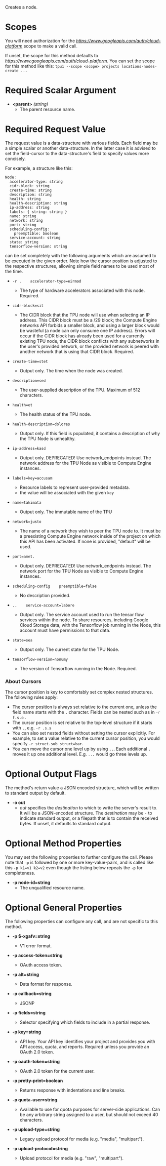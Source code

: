 Creates a node.
# Scopes

You will need authorization for the *https://www.googleapis.com/auth/cloud-platform* scope to make a valid call.

If unset, the scope for this method defaults to *https://www.googleapis.com/auth/cloud-platform*.
You can set the scope for this method like this: `tpu1 --scope <scope> projects locations-nodes-create ...`
# Required Scalar Argument
* **&lt;parent&gt;** *(string)*
    - The parent resource name.
# Required Request Value

The request value is a data-structure with various fields. Each field may be a simple scalar or another data-structure.
In the latter case it is advised to set the field-cursor to the data-structure's field to specify values more concisely.

For example, a structure like this:
```
Node:
  accelerator-type: string
  cidr-block: string
  create-time: string
  description: string
  health: string
  health-description: string
  ip-address: string
  labels: { string: string }
  name: string
  network: string
  port: string
  scheduling-config:
    preemptible: boolean
  service-account: string
  state: string
  tensorflow-version: string

```

can be set completely with the following arguments which are assumed to be executed in the given order. Note how the cursor position is adjusted to the respective structures, allowing simple field names to be used most of the time.

* `-r .    accelerator-type=eirmod`
    - The type of hardware accelerators associated with this node.
        Required.
* `cidr-block=sit`
    - The CIDR block that the TPU node will use when selecting an IP address.
        This CIDR block must be a /29 block; the Compute Engine networks API
        forbids a smaller block, and using a larger block would be wasteful (a
        node can only consume one IP address). Errors will occur if the CIDR block
        has already been used for a currently existing TPU node, the CIDR block
        conflicts with any subnetworks in the user&#39;s provided network, or the
        provided network is peered with another network that is using that CIDR
        block.
        Required.
* `create-time=stet`
    - Output only.
        The time when the node was created.
* `description=sed`
    - The user-supplied description of the TPU. Maximum of 512 characters.
* `health=et`
    - The health status of the TPU node.
* `health-description=dolores`
    - Output only.
        If this field is populated, it contains a description of why the TPU Node
        is unhealthy.
* `ip-address=kasd`
    - Output only.
        DEPRECATED! Use network_endpoints instead.
        The network address for the TPU Node as visible to Compute Engine
        instances.
* `labels=key=accusam`
    - Resource labels to represent user-provided metadata.
    - the value will be associated with the given `key`
* `name=takimata`
    - Output only.
        The immutable name of the TPU
* `network=justo`
    - The name of a network they wish to peer the TPU node to. It must be a
        preexisting Compute Engine network inside of the project on which this API
        has been activated. If none is provided, &#34;default&#34; will be used.
* `port=amet.`
    - Output only.
        DEPRECATED! Use network_endpoints instead.
        The network port for the TPU Node as visible to Compute Engine instances.
* `scheduling-config    preemptible=false`
    - No description provided.

* `..    service-account=labore`
    - Output only.
        The service account used to run the tensor flow services within the node.
        To share resources, including Google Cloud Storage data, with the
        Tensorflow job running in the Node, this account must have permissions to
        that data.
* `state=sea`
    - Output only.
        The current state for the TPU Node.
* `tensorflow-version=nonumy`
    - The version of Tensorflow running in the Node.
        Required.


### About Cursors

The cursor position is key to comfortably set complex nested structures. The following rules apply:

* The cursor position is always set relative to the current one, unless the field name starts with the `.` character. Fields can be nested such as in `-r f.s.o` .
* The cursor position is set relative to the top-level structure if it starts with `.`, e.g. `-r .s.s`
* You can also set nested fields without setting the cursor explicitly. For example, to set a value relative to the current cursor position, you would specify `-r struct.sub_struct=bar`.
* You can move the cursor one level up by using `..`. Each additional `.` moves it up one additional level. E.g. `...` would go three levels up.


# Optional Output Flags

The method's return value a JSON encoded structure, which will be written to standard output by default.

* **-o out**
    - *out* specifies the *destination* to which to write the server's result to.
      It will be a JSON-encoded structure.
      The *destination* may be `-` to indicate standard output, or a filepath that is to contain the received bytes.
      If unset, it defaults to standard output.
# Optional Method Properties

You may set the following properties to further configure the call. Please note that `-p` is followed by one 
or more key-value-pairs, and is called like this `-p k1=v1 k2=v2` even though the listing below repeats the
`-p` for completeness.

* **-p node-id=string**
    - The unqualified resource name.

# Optional General Properties

The following properties can configure any call, and are not specific to this method.

* **-p $-xgafv=string**
    - V1 error format.

* **-p access-token=string**
    - OAuth access token.

* **-p alt=string**
    - Data format for response.

* **-p callback=string**
    - JSONP

* **-p fields=string**
    - Selector specifying which fields to include in a partial response.

* **-p key=string**
    - API key. Your API key identifies your project and provides you with API access, quota, and reports. Required unless you provide an OAuth 2.0 token.

* **-p oauth-token=string**
    - OAuth 2.0 token for the current user.

* **-p pretty-print=boolean**
    - Returns response with indentations and line breaks.

* **-p quota-user=string**
    - Available to use for quota purposes for server-side applications. Can be any arbitrary string assigned to a user, but should not exceed 40 characters.

* **-p upload-type=string**
    - Legacy upload protocol for media (e.g. &#34;media&#34;, &#34;multipart&#34;).

* **-p upload-protocol=string**
    - Upload protocol for media (e.g. &#34;raw&#34;, &#34;multipart&#34;).
